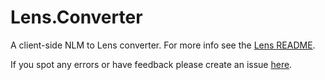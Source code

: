 Lens.Converter
==============

A client-side NLM to Lens converter. For more info see the [Lens README](http://github.com/elifesciences/lens).

If you spot any errors or have feedback please create an issue [here](http://github.com/elifesciences/lens/issues).
